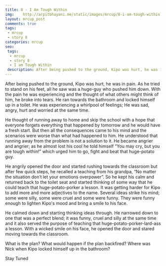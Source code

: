 ```yaml
---
title: 8 - I Am Tough Within
img:    http://arpitbhayani.me/static/images/mrcup/8-i-am-tough-within.jpg
layout: mrcup_post
comments: true
tags:
 - mrcup
 - story 8
categories: mrcup
seo:
 tags:
  - mrcup
  - story 8
  - I am Tough Within
 description: After being pushed to the ground, Kipo was hurt, he was in pain; As he tried to stand up all he saw was a huge-guy. He almost broke into tears with the pain he was experiencing and the thought of what other might think of him. He immediately ran towards the bathroom and locked himself up in a toilet. He started crying. He was experiencing a whirlpool of feelings; He was sad, angry, hurt and worried at the same time.
---
```


After being pushed to the ground, Kipo was hurt, he was in pain. As he tried to stand on his feet, all he saw was a huge-guy who pushed him down. With the pain he was experiencing and the thought of what others might think of him, he broke into tears. He ran towards the bathroom and locked himself up in a toilet. He was experiencing a whirlpool of feelings; He was sad, angry, hurt and worried at the same time.

He thought of running away to home and skip the school with a hope that everyone forgets everything that happened by tomorrow and he would have a fresh start. But then all the consequences came to his mind and the scenarios were worse than what had happened to him. He understood that running away from the problem is not a solution to it. He became angrier and angrier; as he almost lost his cool he told himself “You may cry, but you are tough within!” which urged him to go, fight and beat that huge-potato guy.

He angrily opened the door and started rushing towards the classroom but after few quick steps, he recalled a teaching from his grandpa, “No matter the situation don’t let your emotions overpower”. So he kept his calm and returned back to the toilet seat and started thinking of some way that he could teach that huge-potato-porker a lesson. It was getting harder for Kipo to add more and more adjectives to the name. Several ideas strike his mind; some were silly, some were cruel and some were funny. They were funny enough to lighten Kipo's mood and bring a smile to his face.

He calmed down and starting thinking ideas through. He narrowed down to one that was a perfect blend; it was funny, cruel and silly at the same time and it also served the purpose of teaching that huge-potato-porker-lard-ass a lesson. With a wicked smile on his face, he opened the door and stared moving towards the classroom.

What is the plan?
What would happen if the plan backfired?
Where was Nick when Kipo locked himself up in the bathroom?

Stay Tuned
